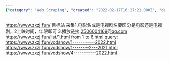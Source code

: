 ```yaml
---
{"category": "Web Scraping", "created": "2022-02-17T16:27:21.000Z", "date": "2022-02-17 16:27:21", "description": "This article discusses the process of creating a scraper to collect information from the movie site https://www.zxzj.fun/. The scraper gathers details such as movie and TV show names, release dates, and playback links. It also distinguishes between films and series and provides contact information for more details.", "modified": "2022-08-18T15:52:09.539Z", "tags": ["freelancer", "information gathering", "movie scraping"], "title": "Movie Site Scraping 1"}
---
```

https://www.zxzj.fun/  目标站
采集1.电影名或是电视剧名要区分是电影还是电视剧，2上映时间，年限即可  3.播放链接
2506004169@qq.com
https://www.zxzj.fun/list/1.html
from 1 to 6.html
query:
https://www.zxzj.fun/vodshow/1-----------2022.html
https://www.zxzj.fun/vodshow/1--------2---2021.html
https://www.zxzj.fun/vodshow/4-----------2022.html
